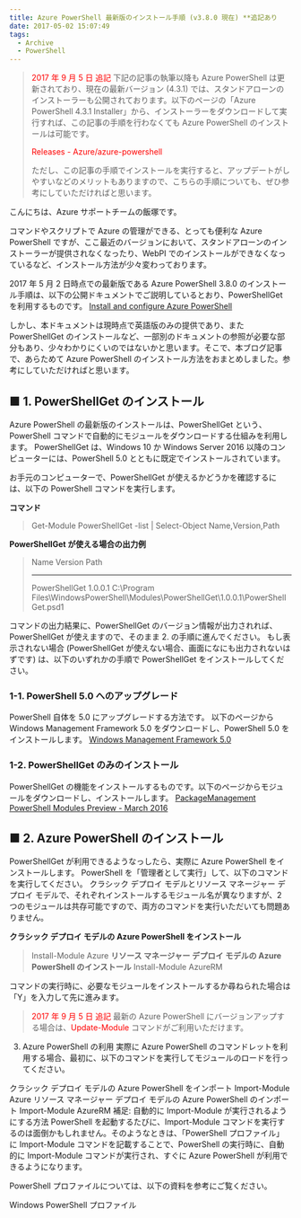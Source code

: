 ```yaml
---
title: Azure PowerShell 最新版のインストール手順 (v3.8.0 現在) **追記あり
date: 2017-05-02 15:07:49
tags:
  - Archive
  - PowerShell
---
```


><span style="color:red;">2017 年 9 月 5 日 追記</span>
>下記の記事の執筆以降も Azure PowerShell は更新されており、現在の最新バージョン (4.3.1) では、スタンドアローンのインストーラーも公開されております。以下のページの「Azure PowerShell 4.3.1 Installer」から、インストーラーをダウンロードして実行すれば、この記事の手順を行わなくても Azure PowerShell のインストールは可能です。
>
><span style="color:red;">Releases - Azure/azure-powershell</span>
>
>ただし、この記事の手順でインストールを実行すると、アップデートがしやすいなどのメリットもありますので、こちらの手順についても、ぜひ参考にしていただければと思います。

こんにちは、Azure サポートチームの飯塚です。

コマンドやスクリプトで Azure の管理ができる、とっても便利な Azure PowerShell ですが、ここ最近のバージョンにおいて、スタンドアローンのインストーラーが提供されなくなったり、WebPI でのインストールができなくなっているなど、インストール方法が少々変わっております。

2017 年 5 月 2 日時点での最新版である Azure PowerShell 3.8.0 のインストール手順は、以下の公開ドキュメントでご説明しているとおり、PowerShellGet を利用するものです。
[Install and configure Azure PowerShell](https://docs.microsoft.com/ja-jp/powershell/azure/install-azurerm-ps)

しかし、本ドキュメントは現時点で英語版のみの提供であり、また PowerShellGet のインストールなど、一部別のドキュメントの参照が必要な部分もあり、少々わかりにくいのではないかと思います。そこで、本ブログ記事で、あらためて Azure PowerShell のインストール方法をおまとめしました。参考にしていただければと思います。


## ■ 1. PowerShellGet のインストール
Azure PowerShell の最新版のインストールは、PowerShellGet という、PowerShell コマンドで自動的にモジュールをダウンロードする仕組みを利用します。
PowerShellGet は、Windows 10 か Windows Server 2016 以降のコンピューターには、PowerShell 5.0 とともに既定でインストールされています。

お手元のコンピューターで、PowerShellGet が使えるかどうかを確認するには、以下の PowerShell コマンドを実行します。

**コマンド**
>Get-Module PowerShellGet -list | Select-Object Name,Version,Path

**PowerShellGet が使える場合の出力例**
>Name          Version Path
>----          ------- ----
>PowerShellGet 1.0.0.1 C:\Program Files\WindowsPowerShell\Modules\PowerShellGet\1.0.0.1\PowerShellGet.psd1

コマンドの出力結果に、PowerShellGet のバージョン情報が出力されれば、PowerShellGet が使えますので、そのまま 2. の手順に進んでください。
もし表示されない場合 (PowerShellGet が使えない場合、画面になにも出力されないはずです) は、以下のいずれかの手順で PowerShellGet をインストールしてください。

### 1-1. PowerShell 5.0 へのアップグレード
PowerShell 自体を 5.0 にアップグレードする方法です。
以下のページから Windows Management Framework 5.0 をダウンロードし、PowerShell 5.0 をインストールします。
[Windows Management Framework 5.0](https://www.microsoft.com/en-us/download/details.aspx?id=50395)

### 1-2. PowerShellGet のみのインストール
PowerShellGet の機能をインストールするものです。以下のページからモジュールをダウンロードし、インストールします。
[PackageManagement PowerShell Modules Preview - March 2016](https://www.microsoft.com/en-us/download/details.aspx?id=51451)

## ■ 2. Azure PowerShell のインストール
PowerShellGet が利用できるようなっしたら、実際に Azure PowerShell をインストールします。
PowerShell を「管理者として実行」して、以下のコマンドを実行してください。
クラシック デプロイ モデルとリソース マネージャー デプロイ モデルで、それぞれインストールするモジュール名が異なりますが、2 つのモジュールは共存可能ですので、両方のコマンドを実行いただいても問題ありません。

**クラシック デプロイ モデルの Azure PowerShell をインストール**
>Install-Module Azure
**リソース マネージャー デプロイ モデルの Azure PowerShell のインストール**
>Install-Module AzureRM

コマンドの実行時に、必要なモジュールをインストールするか尋ねられた場合は「Y」を入力して先に進みます。

><span style="color:red;">2017 年 9 月 5 日 追記</span>
>最新の Azure PowerShell にバージョンアップする場合は、<span style="color:red;">Update-Module</span> コマンドがご利用いただけます。

3. Azure PowerShell の利用
実際に Azure PowerShell のコマンドレットを利用する場合、最初に、以下のコマンドを実行してモジュールのロードを行ってください。

クラシック デプロイ モデルの Azure PowerShell をインポート
Import-Module Azure
リソース マネージャー デプロイ モデルの Azure PowerShell のインポート
Import-Module AzureRM
補足: 自動的に Import-Module が実行されるようにする方法
PowerShell を起動するたびに、Import-Module コマンドを実行するのは面倒かもしれません。そのようなときは、「PowerShell プロファイル」に Import-Module コマンドを記載することで、PowerShell の実行時に、自動的に Import-Module コマンドが実行され、すぐに Azure PowerShell が利用できるようになります。

PowerShell プロファイルについては、以下の資料を参考にご覧ください。

Windows PowerShell プロファイル

